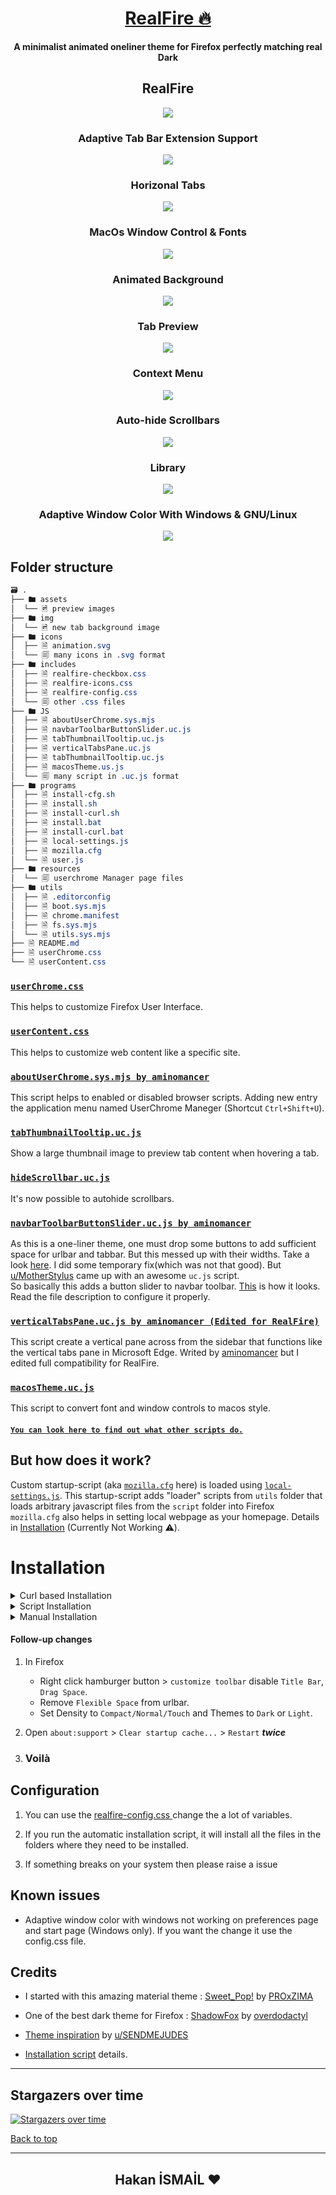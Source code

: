 <div align="center">

  # [RealFire 🔥](https://github.com/Hakanbaban53/RealFire)
  **A minimalist animated oneliner theme for Firefox perfectly matching real Dark**
</div>

<h2 align="center">RealFire</h2>
<p align="center"><img src="./assets/preview.png"></p>

<h3 align="center">Adaptive Tab Bar Extension Support</h3>
<p align="center"><img src="./assets/adaptive-tab-bar-extension-support.gif"></p>

<h3 align="center">Horizonal Tabs</h3>
<p align="center"><img src="./assets/horizonal_tabs.gif"></p>

<h3 align="center">MacOs Window Control & Fonts</h3>
<p align="center" style="max-heigh:250px"><img src="./assets/mac_os_theme.gif"></p>

<h3 align="center">Animated Background</h3>
<p align="center" style="max-heigh:250px"><img src="./assets/navbar.gif"></p>

<h3 align="center">Tab Preview</h3>
<p align="center" style="max-heigh:300px"><img src="./assets/tab-preview.gif"></p>

<h3 align="center">Context Menu</h3>
<p align="center"><img src="./assets/context.png"></p>

<h3 align="center">Auto-hide Scrollbars</h3>
<p align="center" style="max-heigh:250px"><img src="./assets/hide_scroll_bar.gif"></p>

<h3 align="center">Library</h3>
<p align="center"><img src="./assets/library.png"></p>

<h3 align="center">Adaptive Window Color With Windows & GNU/Linux</h3>
<p align="center"><img src="./assets/adaptive.gif"></p>

## Folder structure

```css
🗃 .
├── 🖿 assets
│  └── 🖻 preview images
├── 🖿 img
│  └── 🖻 new tab background image
├── 🖿 icons
│  ├── 🗎 animation.svg
│  └── 🗐 many icons in .svg format
├── 🖿 includes
│  ├── 🗎 realfire-checkbox.css
│  ├── 🗎 realfire-icons.css
│  ├── 🗎 realfire-config.css
│  └── 🗐 other .css files
├── 🖿 JS
│  ├── 🗎 aboutUserChrome.sys.mjs
│  ├── 🗎 navbarToolbarButtonSlider.uc.js
│  ├── 🗎 tabThumbnailTooltip.uc.js
│  ├── 🗎 verticalTabsPane.uc.js
│  ├── 🗎 tabThumbnailTooltip.uc.js
│  ├── 🗎 macosTheme.us.js
│  └── 🗐 many script in .uc.js format
├── 🖿 programs
│  ├── 🗎 install-cfg.sh
│  ├── 🗎 install.sh
│  ├── 🗎 install-curl.sh
│  ├── 🗎 install.bat
│  ├── 🗎 install-curl.bat
│  ├── 🗎 local-settings.js
│  ├── 🗎 mozilla.cfg
│  └── 🗎 user.js
├── 🖿 resources
│  └── 🗐 userchrome Manager page files
├── 🖿 utils
│  ├── 🗎 .editorconfig
│  ├── 🗎 boot.sys.mjs
│  ├── 🗎 chrome.manifest
│  ├── 🗎 fs.sys.mjs
│  └── 🗎 utils.sys.mjs
├── 🗎 README.md
├── 🗎 userChrome.css
└── 🗎 userContent.css

```

### [`userChrome.css`](./userChrome.css)
This helps to customize Firefox User Interface.

### [`userContent.css`](./userContent.css)
This helps to customize web content like a specific site.

### [`aboutUserChrome.sys.mjs by aminomancer`](https://github.com/aminomancer/uc.css.js#aboutUserChrome)
This script helps to enabled or disabled browser scripts. Adding new entry the application menu named UserChrome Maneger (Shortcut `Ctrl+Shift+U`).

### [`tabThumbnailTooltip.uc.js`](https://github.com/aminomancer/uc.css.js#tab-thumbnail-tooltip)
Show a large thumbnail image to preview tab content when hovering a tab.

### [`hideScrollbar.uc.js`](./JS/hideScrollbar.uc.js)
It's now possible to autohide scrollbars.

### [`navbarToolbarButtonSlider.uc.js by aminomancer`](https://github.com/aminomancer/uc.css.js#navbar-toolbar-button-slider)
As this is a one-liner theme, one must drop some buttons to add sufficient space for urlbar and tabbar. But this messed up with their widths. Take a look [here](https://www.reddit.com/r/FirefoxCSS/comments/n9asta/addons_width_changes_to_a_fixed_value_when_placed/). I did some temporary fix(which was not that good). But [u/MotherStylus](https://www.reddit.com/user/MotherStylus) came up with an awesome `uc.js` script.<br>
So basically this adds a button slider to navbar toolbar. [This](https://raw.githubusercontent.com/Hakanbaban53/RealFire/main/assets/navbar.gif) is how it looks. Read the file description to configure it properly.

### [`verticalTabsPane.uc.js by aminomancer (Edited for RealFire)`](./JS/verticalTabsPane.uc.js)
This script create a vertical pane across from the sidebar that functions like the vertical tabs pane in Microsoft Edge. Writed by [aminomancer](https://github.com/aminomancer) but I edited full compatibility for RealFire.

### [`macosTheme.uc.js`](./JS/macosTheme.uc.js)
This script to convert font and window controls to macos style.


#### [`You can look here to find out what other scripts do.`](https://github.com/aminomancer/uc.css.js#script-conventions)


## **But how does it work?**
Custom startup-script (aka [`mozilla.cfg`](./programs/mozilla.cfg) here) is loaded using [`local-settings.js`](./programs/local-settings.js). This startup-script adds "loader" scripts from `utils` folder that loads arbitrary javascript files from the `script` folder into Firefox<br>
`mozilla.cfg` also helps in setting local webpage as your homepage. Details in [Installation](#Installation) (Currently Not Working ⚠️).

# Installation

<details><summary>Curl based Installation</summary>

- You can also install this theme with one command:

    <details><summary>GNU/Linux & MacOS</summary><br>

    ```console
    $ curl -s -o- https://raw.githubusercontent.com/Hakanbaban53/RealFire/main/programs/install-curl.sh | bash # Standard
    $ curl -s -o- https://raw.githubusercontent.com/Hakanbaban53/RealFire/main/programs/install-curl.sh | bash -s -- -f ~/.var/app/org.mozilla.firefox/.mozilla/firefox # Flatpak
    $ curl -s -o- https://raw.githubusercontent.com/Hakanbaban53/RealFire/main/programs/install-curl.sh | bash -s -- -f ~/snap/firefox/common/.mozilla/firefox/ # Snap
    ```
    </details>

   <details><summary>Windows</summary><br>

    ```powershell
    > curl -sL "https://raw.githubusercontent.com/Hakanbaban53/RealFire/main/programs/install-curl.bat" > %TEMP%\install-curl.bat && %TEMP%\install-curl.bat REM Standard
    > curl -sL "https://raw.githubusercontent.com/Hakanbaban53/RealFire/main/programs/install-curl.bat" > %TEMP%\install-curl.bat && %TEMP%\install-curl.bat -b "C:\Program Files (x86)\Mozilla Firefox" REM Custom binary folder
    ```
    
    </details>

    This will download the master branch and run the installation script.
    `mozilla.cfg` can be configured after complete installation
</details>

<details><summary>Script Installation</summary>

1) Clone the repository and enter folder:

    ```console
    $ git clone https://github.com/Hakanbaban53/RealFire.git && cd RealFire
    ```

2) Run installation script

    This script will lookup default Firefox profile location and install the theme with default configurations.

    <details><summary>GNU/Linux & MacOS</summary><br>

    ```console
    $ ./programs/install.sh # Standard
    $ ./programs/install.sh -f ~/.var/app/org.mozilla.firefox/.mozilla/firefox # Flatpak
    $ ./programs/install.sh -f ~/snap/firefox/common/.mozilla/firefox/ # Snap
    ```
    </details>

   <details><summary>Windows</summary><br>

    ```powershell
    > programs\install.bat REM Standard
    > programs\install.bat -e -b "C:\Program Files (x86)\Mozilla Firefox" REM Disable fx-autoconfig and Custom binary folder
    ```
    </details>

    #### Script options
    - `-b <binary_folder>` *optional*
        - Set custom Firefox binary folder path, for example `/usr/lib32/firefox`
        - Default: Auto detects in linux. `C:\Program Files\Mozilla Firefox` in windows

    - `-f <firefox_folder>` *optional*
        - Set custom Firefox folder path, for example `~/.mozilla/icecat/`
        - Default: `~/.mozilla/firefox/` in linux. `%APPDATA%\Mozilla\Firefox` in windows

    - `-p <profile_name>` *optional*
        - Set custom profile name, for example `4htgy4pu.app`
        - Default: Profile folder name found in `profiles.ini` at ->
        ```
        [Install4F96D1932A9F858E]
        Default=1yrah0xg.default-release
        Locked=1
        ```

    - `-e` *optional*
        - Install [`fx-autoconfig`](https://github.com/MrOtherGuy/fx-autoconfig)
        - Runs sudo to copy `mozilla.cfg` and `local-settings.js` to Application Binary folder
        - Default: True

    - `-h` *optional*
        - Shows help message with flags info
     </details>

<details><summary>Manual Installation</summary>

1) Open `about:support` in new tab and click `Open Directory` near `Profile Directory`.

2) Open this directory in terminal and clone the repository

    Note: If you already have a `chrome` folder under `Profile Directory`, rename it to `chrome_bak` or anything else to preserve your old theme.

    ```console
    $ cd {Your profile directory}
    
    $ git clone https://github.com/Hakanbaban53/RealFire.git chrome
    
    $ cd chrome
    ```



   <details><summary>MacOS</summary><br>

    - `about:support` > `Application Binary` > `{Installation folder}firefox`<br>
    Generally `Installation folder` is `/Applications/Firefox.app/Contents/MacOS/` (`Firefox Nightly` for Nightly version)
    
      For `MacOS`, our destination folder is `/Applications/Firefox.app/Contents/Resources/`
    
    ```console
    $ ln -s "`pwd`/programs/user.js" ../user.js
    
    $ cp ./programs/mozilla.cfg /Applications/Firefox.app/Contents/Resources/
    
    $ cp ./programs/local-settings.js /Applications/Firefox.app/Contents/Resources/defaults/pref/
    ```
    </details>
    
    <details><summary>Windows</summary><br>
    
    - `about:support` > `Application Binary` > `{Installation folder}firefox.exe`<br>
    Generally `Installation folder` is `C:\Program Files\Mozilla Firefox\`
    
    ```powershell
    > mklink ..\user.js "%cd%\programs\user.js"
    
    > copy .\programs\mozilla.cfg "C:\Program Files\Mozilla Firefox\"
    
    > copy .\programs\local-settings.js "C:\Program Files\Mozilla Firefox\defaults\pref\"
    ```
    </details>
    ```

</details>

#### Follow-up changes
1) In Firefox
    - Right click hamburger button > `customize toolbar` disable `Title Bar`, `Drag Space`.
    - Remove `Flexible Space` from urlbar.
    - Set Density to `Compact/Normal/Touch` and Themes to `Dark` or `Light`.

2) Open `about:support` > `Clear startup cache...` > `Restart` ***twice***

3) ### **Voilà**

## Configuration
1) You can use the [ realfire-config.css ](https://github.com/Hakanbaban53/RealFire/blob/main/includes/realfire-config.css) change the a lot of variables.

2) If you run the automatic installation script, it will install all the files in the folders where they need to be installed. 

3) If something breaks on your system then please raise a issue


## Known issues
- Adaptive window color with windows not working on preferences page and start page (Windows only). If you want the change it use the config.css file.

## Credits
- I started with this amazing material theme : [Sweet_Pop!](https://github.com/PROxZIMA/Sweet-Pop) by [PROxZIMA](https://github.com/PROxZIMA)

- One of the best dark theme for Firefox : [ShadowFox](https://overdodactyl.github.io/ShadowFox) by [overdodactyl](https://github.com/overdodactyl)

- [Theme inspiration](https://www.reddit.com/r/FirefoxCSS/comments/ci7i69/another_oneline_theme/) by [u/SENDMEJUDES](https://www.reddit.com/user/SENDMEJUDES/)

- [Installation script](https://github.com/rafaelmardojai/firefox-gnome-theme) details.
___


## Stargazers over time

[![Stargazers over time](https://starchart.cc/Hakanbaban53/RealFire.svg)](https://starchart.cc/Hakanbaban53/RealFire)

[Back to top](#RealFire_🔥)

-----

<h2 align="center">Hakan İSMAİL ❤</h2>
